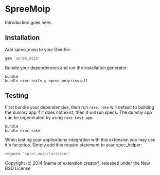 SpreeMoip
=========

Introduction goes here.

Installation
------------

Add spree_moip to your Gemfile:

```ruby
gem 'spree_moip'
```

Bundle your dependencies and run the installation generator:

```shell
bundle
bundle exec rails g spree_moip:install
```

Testing
-------

First bundle your dependencies, then run `rake`. `rake` will default to building the dummy app if it does not exist, then it will run specs. The dummy app can be regenerated by using `rake test_app`.

```shell
bundle
bundle exec rake
```

When testing your applications integration with this extension you may use it's factories.
Simply add this require statement to your spec_helper:

```ruby
require 'spree_moip/factories'
```

Copyright (c) 2014 [name of extension creator], released under the New BSD License
